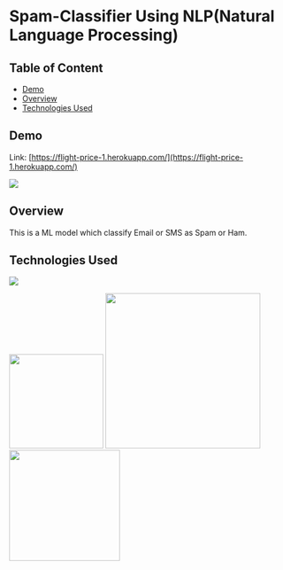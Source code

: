 # Spam-Classifier Using NLP(Natural Language Processing)

## Table of Content
  * [Demo](#demo)
  * [Overview](#overview)
  * [Technologies Used](#TechnologiesUsed)


## Demo
Link: [https://flight-price-1.herokuapp.com/](https://flight-price-1.herokuapp.com/)

[![](https://i.imgur.com/a8aRHDP.png)](https://flight-price-1.herokuapp.com/)

## Overview
This is a ML model which classify Email or SMS as Spam or Ham.

## Technologies Used

![](https://forthebadge.com/images/badges/made-with-python.svg)

[<img target="_blank" src="https://flask.palletsprojects.com/en/1.1.x/_images/flask-logo.png" width=170>](https://flask.palletsprojects.com/en/1.1.x/) [<img target="_blank" src="https://number1.co.za/wp-content/uploads/2017/10/gunicorn_logo-300x85.png" width=280>](https://gunicorn.org) [<img target="_blank" src="https://scikit-learn.org/stable/_static/scikit-learn-logo-small.png" width=200>](https://scikit-learn.org/stable/) 
